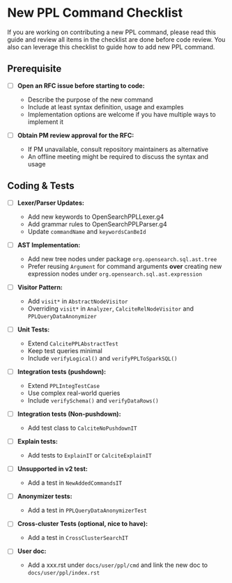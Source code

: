 # New PPL Command Checklist

If you are working on contributing a new PPL command, please read this guide and review all items in the checklist are done before code review. You also can leverage this checklist to guide how to add new PPL command.

## Prerequisite

- [ ] **Open an RFC issue before starting to code:**
  - Describe the purpose of the new command
  - Include at least syntax definition, usage and examples
  - Implementation options are welcome if you have multiple ways to implement it

- [ ] **Obtain PM review approval for the RFC:**
  - If PM unavailable, consult repository maintainers as alternative
  - An offline meeting might be required to discuss the syntax and usage

## Coding & Tests

- [ ] **Lexer/Parser Updates:**
  - Add new keywords to OpenSearchPPLLexer.g4
  - Add grammar rules to OpenSearchPPLParser.g4
  - Update `commandName` and `keywordsCanBeId`

- [ ] **AST Implementation:**
  - Add new tree nodes under package `org.opensearch.sql.ast.tree`
  - Prefer reusing `Argument` for command arguments **over** creating new expression nodes under `org.opensearch.sql.ast.expression`

- [ ] **Visitor Pattern:**
  - Add `visit*` in `AbstractNodeVisitor`
  - Overriding `visit*` in `Analyzer`, `CalciteRelNodeVisitor` and `PPLQueryDataAnonymizer`

- [ ] **Unit Tests:**
  - Extend `CalcitePPLAbstractTest`
  - Keep test queries minimal
  - Include `verifyLogical()` and `verifyPPLToSparkSQL()`

- [ ] **Integration tests (pushdown):**
  - Extend `PPLIntegTestCase`
  - Use complex real-world queries
  - Include `verifySchema()` and `verifyDataRows()`

- [ ] **Integration tests (Non-pushdown):**
  - Add test class to `CalciteNoPushdownIT`

- [ ] **Explain tests:**
  - Add tests to `ExplainIT` or `CalciteExplainIT`

- [ ] **Unsupported in v2 test:**
  - Add a test in `NewAddedCommandsIT`

- [ ] **Anonymizer tests:**
  - Add a test in `PPLQueryDataAnonymizerTest`

- [ ] **Cross-cluster Tests (optional, nice to have):**
  - Add a test in `CrossClusterSearchIT`

- [ ] **User doc:**
  - Add a xxx.rst under `docs/user/ppl/cmd` and link the new doc to `docs/user/ppl/index.rst`
